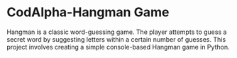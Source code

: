 # CodAlpha-Hangman Game
Hangman is a classic word-guessing game. The player attempts to guess a secret word by suggesting letters within a certain number of guesses. This project involves creating a simple console-based Hangman game in Python.
